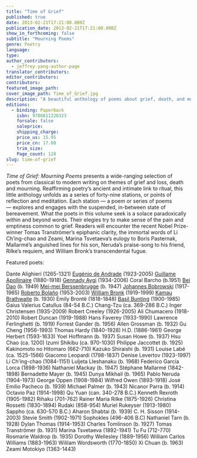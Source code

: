 ```yaml
---
title: "Time of Grief"
published: true
date: 2013-02-21T17:21:00.000Z
publication_date: 2013-02-21T17:21:00.000Z
show_in_forthcoming: false
subtitle: "Mourning Poems"
genre: Poetry
language:
type:
author_contributors:
  - jeffrey-yang-author-page
translator_contributors:
editor_contributors:
contributors:
featured_image_path:
cover_image_path: Time_of_Grief.jpg
description: "A beautiful anthology of poems about grief, death, and mourning "
editions:
  - binding: Paperback
    isbn: 9780811220323
    forsale: false
    saleprice:
    shipping_charge:
    price_us: 15.95
    price_cn: 17.00
    trim_size:
    Page_count: 128
slug: time-of-grief
---
```


_Time of Grief: Mourning Poems_ presents a wide-ranging selection of poets from classical to modern writing on themes of grief and loss, death and mourning. Reaffirming poetry’s ancient and intimate link to ritual, this little anthology unfolds as a series of forty-nine stations, or points of reflection and meditation. Each station — a poem or series of poems — explores and engages with the suspended, in-between state of bereavement. What the poets in this volume seek is a solace paradoxically within and beyond words. Their elegies try to make sense of the pain and emptiness common to grief. Readers will encounter the recent Nobel Prize-winner Tomas Tranströmer’s epiphanic clarity, the immortal words of Li Ch’ing-chao and Zeami, Marina Tsvetaeva’s eulogy to Boris Pasternak, Mallarmé’s anguished lines for his son, Neruda’s praise-song to his friend, Rilke’s requiem, and William Bronk’s transcendental fugue.

Featured poets:

Dante Alighieri (1265-1321)
[Eugénio de Andrade](http://ndbooks.com/author/eugenio-de-andrade) (1923-2005)
[Guillame Apollinaire](http://ndbooks.com/author/guillaume-apollinaire) (1880-1918)
[Gennady Aygi](http://ndbooks.com/author/gennady-aygi) (1934-2006)
Coral Barcho (b.1951)
[Bei Dao](http://ndbooks.com/author/bei-dao) (b. 1949)
[Mei-mei Berssenbrugge](http://ndbooks.com/author/mei-mei-berssenbrugge) (b. 1947)
[Johannes Bobrowski](http://ndbooks.com/author/johannes-bobrowski) (1917-1965)
[Roberto Bolaño](http://ndbooks.com/author/roberto-bolano) (1953-2003)
[William Bronk](http://ndbooks.com/author/roberto-bolano) (1919-1999)
[Kamau Brathwaite](http://ndbooks.com/author/kamau-brathwaite) (b. 1930)
Emily Brontë (1818-1848)
[Basil Bunting](http://ndbooks.com/author/basil-bunting) (1900-1985)
Gaius Valerius Catullus (84-54 B.C.)
Chang-Tzu (ca. 369-286 B.C.)
Inger Christensen (1935-2009)
Robert Creeley (1926-2005)
Ali Chumacero (1918-2010)
Robert Duncan (1919-1988)
Hans Faverey (1933-1990)
Lawrence Ferlinghetti (b. 1919)
Forrest Gander (b. 1956)
Allen Grossman (b. 1932)
Gu Cheng (1956-1993)
Thomas Hardy (1840-1928)
H.D. (1886-1961)
George Herbert (1593-1633)
Yoel Hoffmann (b. 1937)
Susan Howe (b. 1937)
Hsu Chao (ca. 1200)
Izumi Shikibu (ca. 970-1030)
Philippe Jaccottet (b. 1925)
Kakinomoto no Hitomaro (662-710)
Kazuko Shiraishi (b. 1931)
Louise Labé (ca. 1525-1566)
Giacomo Leopardi (1798-1837)
Denise Levertov (1923-1997)
Li Ch’ing-chao (1084-1151)
Luljeta Lleshanaku (b. 1968)
Federico García Lorca (1898-1936)
Nathaniel Mackay (b. 1947)
Stéphane Mallarmé (1842-1898)
Bernadette Mayer (b. 1945)
Dunya Mikhail (b. 1965)
Pablo Neruda (1904-1973)
George Oppen (1908-1984)
Wilfred Owen (1893-1918)
José Emilio Pacheco (b. 1939)
Michael Palmer (b. 1943)
Nicanor Parra (b. 1914)
Octavio Paz (1914-1998)
Qu Yuan (can. 340-278 B.C.)
Kenneth Rexroth (1905-1982)
Rihaku (701-762)
Rainer Maria Rilke (1875-1926)
Christina Rossetti (1830-1894)
Rudaki (858-954)
Muriel Rukeyser (1913-1980)
Sappho (ca. 630-570 B.C.)
Aharon Shabtai (b. 1939)
C. H. Sisson (1914-2003)
Stevie Smith (1902-1971)
Sophokles (496-406 B.C)
Nathaniel Tarn (b. 1928)
Dylan Thomas (1914-1953)
Charles Tomlinson (b. 1927)
Tomas Tranströmer (b. 1931)
Marina Tsvetaeva (1892-1941)
Tu Fu (712-770)
Rosmarie Waldrop (b. 1935)
Dorothy Wellesley (1889-1956)
William Carlos Williams (1883-1963)
Wililam Wordsworth (1770-1850)
Xi Chuan (b. 1963)
Zeami Motokiyo (1363-1443)

